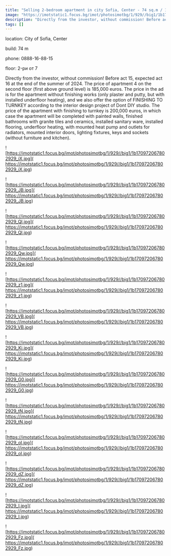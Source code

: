 ```yaml
---
title: "Selling 2-bedroom apartment in city Sofia, Center - 74 sq.m / 185000 EUR :: imot.bg Ad"
image: "https://imotstatic1.focus.bg/imot/photosimotbg/1/929//big1/1b170972067802929_5b.jpg"
description: "Directly from the investor, without commission! Before act 15, expected act 16 at the end of the summer of 2024. The price of apartment 4 on the second floor (first above ground level) is 185,000 euros. The price in the ad is for the apartment without finishing works (only plaster and putty, but with installed underfloor heating), and we also offer the option of FINISHING TO TURNKEY according to the interior design project of Dont DIY studio. The price of the apartment with finishing to turnkey is 200,000 euros, in which case the apartment will be completed with painted walls, finished bathrooms with granite tiles and ceramics, installed sanitary ware, installed flooring, underfloor heating, with mounted heat pump and outlets for radiators, mounted interior doors, lighting fixtures, keys and sockets (without furniture and kitchen)."
tags: []
---
```


location: City of Sofia, Center

build: 74 m

phone: 0888-16-88-15

floor: 2-ри от 7

Directly from the investor, without commission! Before act 15, expected act 16 at the end of the summer of 2024. The price of apartment 4 on the second floor (first above ground level) is 185,000 euros. The price in the ad is for the apartment without finishing works (only plaster and putty, but with installed underfloor heating), and we also offer the option of FINISHING TO TURNKEY according to the interior design project of Dont DIY studio. The price of the apartment with finishing to turnkey is 200,000 euros, in which case the apartment will be completed with painted walls, finished bathrooms with granite tiles and ceramics, installed sanitary ware, installed flooring, underfloor heating, with mounted heat pump and outlets for radiators, mounted interior doors, lighting fixtures, keys and sockets (without furniture and kitchen).


![https://imotstatic1.focus.bg/imot/photosimotbg/1/929//big1/1b170972067802929_iX.jpg]( https://imotstatic1.focus.bg/imot/photosimotbg/1/929//big1/1b170972067802929_iX.jpg)


![https://imotstatic1.focus.bg/imot/photosimotbg/1/929//big1/1b170972067802929_JB.jpg]( https://imotstatic1.focus.bg/imot/photosimotbg/1/929//big1/1b170972067802929_JB.jpg)


![https://imotstatic1.focus.bg/imot/photosimotbg/1/929//big1/1b170972067802929_Ql.jpg]( https://imotstatic1.focus.bg/imot/photosimotbg/1/929//big1/1b170972067802929_Ql.jpg)


![https://imotstatic1.focus.bg/imot/photosimotbg/1/929//big1/1b170972067802929_Qw.jpg]( https://imotstatic1.focus.bg/imot/photosimotbg/1/929//big1/1b170972067802929_Qw.jpg)


![https://imotstatic1.focus.bg/imot/photosimotbg/1/929//big1/1b170972067802929_z1.jpg]( https://imotstatic1.focus.bg/imot/photosimotbg/1/929//big1/1b170972067802929_z1.jpg)


![https://imotstatic1.focus.bg/imot/photosimotbg/1/929//big1/1b170972067802929_VB.jpg]( https://imotstatic1.focus.bg/imot/photosimotbg/1/929//big1/1b170972067802929_VB.jpg)


![https://imotstatic1.focus.bg/imot/photosimotbg/1/929//big1/1b170972067802929_Ki.jpg]( https://imotstatic1.focus.bg/imot/photosimotbg/1/929//big1/1b170972067802929_Ki.jpg)


![https://imotstatic1.focus.bg/imot/photosimotbg/1/929//big1/1b170972067802929_G0.jpg]( https://imotstatic1.focus.bg/imot/photosimotbg/1/929//big1/1b170972067802929_G0.jpg)


![https://imotstatic1.focus.bg/imot/photosimotbg/1/929//big1/1b170972067802929_tN.jpg]( https://imotstatic1.focus.bg/imot/photosimotbg/1/929//big1/1b170972067802929_tN.jpg)


![https://imotstatic1.focus.bg/imot/photosimotbg/1/929//big1/1b170972067802929_oI.jpg]( https://imotstatic1.focus.bg/imot/photosimotbg/1/929//big1/1b170972067802929_oI.jpg)


![https://imotstatic1.focus.bg/imot/photosimotbg/1/929//big1/1b170972067802929_dZ.jpg]( https://imotstatic1.focus.bg/imot/photosimotbg/1/929//big1/1b170972067802929_dZ.jpg)


![https://imotstatic1.focus.bg/imot/photosimotbg/1/929//big1/1b170972067802929_I.jpg]( https://imotstatic1.focus.bg/imot/photosimotbg/1/929//big1/1b170972067802929_I.jpg)


![https://imotstatic1.focus.bg/imot/photosimotbg/1/929//big1/1b170972067802929_Fz.jpg]( https://imotstatic1.focus.bg/imot/photosimotbg/1/929//big1/1b170972067802929_Fz.jpg)


